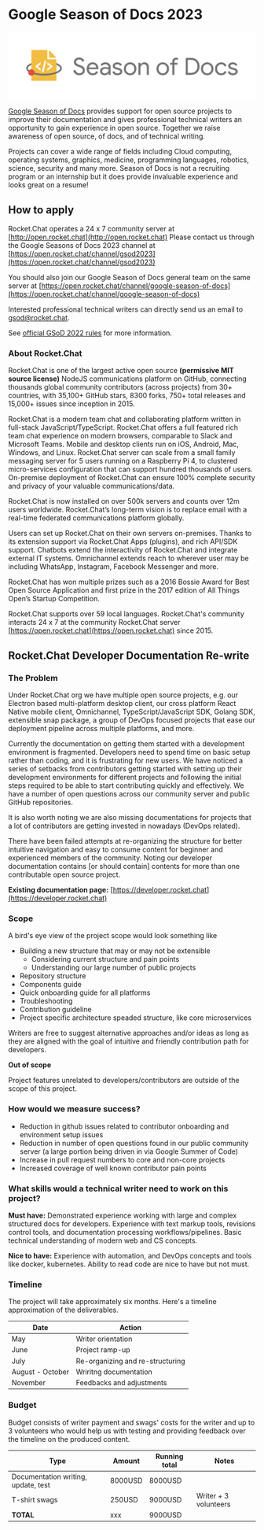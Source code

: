 # Google Season of Docs 2023

[![Google Season of Docs 2019](https://github.com/Sing-Li/bbug/raw/master/images/gsodlogo.png)](https://developers.google.com/season-of-docs/)

[Google Season of Docs](https://g.co/seasonofdocs) provides support for open source projects to improve their documentation and gives professional technical writers an opportunity to gain experience in open source. Together we raise awareness of open source, of docs, and of technical writing.

Projects can cover a wide range of fields including Cloud computing, operating systems, graphics, medicine, programming languages, robotics, science, security and many more. Season of Docs is not a recruiting program or an internship but it does provide invaluable experience and looks great on a resume!

## How to apply

Rocket.Chat operates a 24 x 7 community server at [http://open.rocket.chat](http://open.rocket.chat) Please contact us through the Google Seasons of Docs 2023 channel at [https://open.rocket.chat/channel/gsod2023](https://open.rocket.chat/channel/gsod2023)

You should also join our Google Season of Docs general team on the same server at [https://open.rocket.chat/channel/google-season-of-docs](https://open.rocket.chat/channel/google-season-of-docs)

Interested professional technical writers can directly send us an email to [gsod@rocket.chat](mailto:gsod@rocket.chat).

See [official GSoD 2022 rules](https://developers.google.com/season-of-docs/docs/tech-writer-guide) for more information.

### About Rocket.Chat

Rocket.Chat is one of the largest active open source **(permissive MIT source license)** NodeJS communications platform on GitHub, connecting thousands global community contributors (across projects) from 30+ countries, with 35,100+ GitHub stars, 8300 forks, 750+ total releases and 15,000+ issues since inception in 2015.

Rocket.Chat is a modern team chat and collaborating platform written in full-stack JavaScript/TypeScript. Rocket.Chat offers a full featured rich team chat experience on modern browsers, comparable to Slack and Microsoft Teams. Mobile and desktop clients run on iOS, Android, Mac, Windows, and Linux. Rocket.Chat server can scale from a small family messaging server for 5 users running on a Raspberry Pi 4, to clustered micro-services configuration that can support hundred thousands of users. On-premise deployment of Rocket.Chat can ensure 100% complete security and privacy of your valuable communications/data.

Rocket.Chat is now installed on over 500k servers and counts over 12m users worldwide. Rocket.Chat’s long-term vision is to replace email with a real-time federated communications platform globally.

Users can set up Rocket.Chat on their own servers on-premises. Thanks to its extension support via Rocket.Chat Apps (plugins), and rich API/SDK support. Chatbots extend the interactivity of Rocket.Chat and integrate external IT systems. Omnichannel extends reach to wherever user may be including WhatsApp, Instagram, Facebook Messenger and more.

Rocket.Chat has won multiple prizes such as a 2016 Bossie Award for Best Open Source Application and first prize in the 2017 edition of All Things Open’s Startup Competition.

Rocket.Chat supports over 59 local languages. Rocket.Chat's community interacts 24 x 7 at the community Rocket.Chat server [https://open.rocket.chat](https://open.rocket.chat) since 2015.

## Rocket.Chat Developer Documentation Re-write

### The Problem

Under Rocket.Chat org we have multiple open source projects, e.g. our Electron based multi-platform desktop client, our cross platform React Native mobile client, Omnichannel, TypeScript/JavaScript SDK, Golang SDK, extensible snap package, a group of DevOps focused projects that ease our deployment pipeline across multiple platforms, and more.

Currently the documentation on getting them started with a development environment is fragmented. Developers need to spend time on basic setup rather than coding, and it is frustrating for new users. We have noticed a series of setbacks from contributors getting started with setting up their development environments for different projects and following the initial steps required to be able to start contributing quickly and effectively. We have a number of open questions across our community server and public GitHub repositories.

It is also worth noting we are also missing documentations for projects that a lot of contributors are getting invested in nowadays (DevOps related).&#x20;

There have been failed attempts at re-organizing the structure for better intuitive navigation and easy to consume content for beginner and experienced members of the community. Noting our developer documentation contains \[or should contain] contents for more than one contributable open source project.

**Existing documentation page:** [https://developer.rocket.chat](https://developer.rocket.chat)

### Scope

A bird's eye view of the project scope would look something like

* Building a new structure that may or may not be extensible
  * Considering current structure and pain points
  * Understanding our large number of public projects
* Repository structure
* Components guide
* Quick onboarding guide for all platforms
* Troubleshooting
* Contribution guideline
* Project specific architecture speaded structure, like core microservices

Writers are free to suggest alternative approaches and/or ideas as long as they are aligned with the goal of intuitive and friendly contribution path for developers.

**Out of scope**

Project features unrelated to developers/contributors are outside of the scope of this project.

### How would we measure success?

* Reduction in github issues related to contributor onboarding and environment setup issues
* Reduction in number of open questions found in our public community server (a large portion being driven in via Google Summer of Code)
* Increase in pull request numbers to core and non-core projects
* Increased coverage of well known contributor pain points

### What skills would a technical writer need to work on this project?

**Must have:** Demonstrated experience working with large and complex structured docs for developers. Experience with text markup tools, revisions control tools, and documentation processing workflows/pipelines. Basic technical understanding of modern web and CS concepts.

**Nice to have:** Experience with automation, and DevOps concepts and tools like docker, kubernetes. Ability to read code are nice to have but not must.

### Timeline

The project will take approximately six months. Here's a timeline approximation of the deliverables.

| Date             | Action                           |
| ---------------- | -------------------------------- |
| May              | Writer orientation               |
| June             | Project ramp-up                  |
| July             | Re-organizing and re-structuring |
| August - October | Wriritng documentation           |
| November         | Feedbacks and adjustments        |

### Budget

Budget consists of writer payment and swags' costs for the writer and up to 3 volunteers who would help us with testing and providing feedback over the timeline on the produced content.

| Type                                | Amount  | Running total | Notes                 |
| ----------------------------------- | ------- | ------------- | --------------------- |
| Documentation writing, update, test | 8000USD | 8000USD       |                       |
| T-shirt swags                       | 250USD  | 9000USD       | Writer + 3 volunteers |
| **TOTAL**                           | xxx     | 9000USD       |                       |

